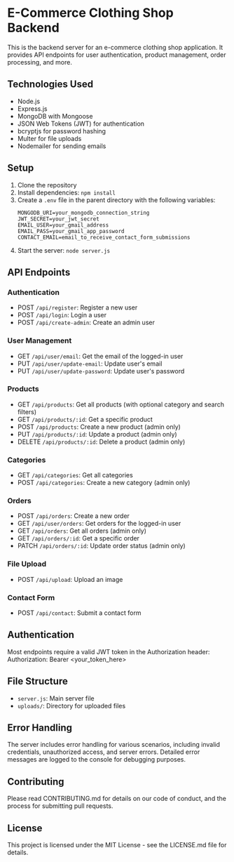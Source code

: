 # E-Commerce Clothing Shop Backend

This is the backend server for an e-commerce clothing shop application. It provides API endpoints for user authentication, product management, order processing, and more.

## Technologies Used

- Node.js
- Express.js
- MongoDB with Mongoose
- JSON Web Tokens (JWT) for authentication
- bcryptjs for password hashing
- Multer for file uploads
- Nodemailer for sending emails

## Setup

1. Clone the repository
2. Install dependencies: `npm install`
3. Create a `.env` file in the parent directory with the following variables:
   ```
   MONGODB_URI=your_mongodb_connection_string
   JWT_SECRET=your_jwt_secret
   EMAIL_USER=your_gmail_address
   EMAIL_PASS=your_gmail_app_password
   CONTACT_EMAIL=email_to_receive_contact_form_submissions
   ```
4. Start the server: `node server.js`

## API Endpoints

### Authentication

- POST `/api/register`: Register a new user
- POST `/api/login`: Login a user
- POST `/api/create-admin`: Create an admin user

### User Management

- GET `/api/user/email`: Get the email of the logged-in user
- PUT `/api/user/update-email`: Update user's email
- PUT `/api/user/update-password`: Update user's password

### Products

- GET `/api/products`: Get all products (with optional category and search filters)
- GET `/api/products/:id`: Get a specific product
- POST `/api/products`: Create a new product (admin only)
- PUT `/api/products/:id`: Update a product (admin only)
- DELETE `/api/products/:id`: Delete a product (admin only)

### Categories

- GET `/api/categories`: Get all categories
- POST `/api/categories`: Create a new category (admin only)

### Orders

- POST `/api/orders`: Create a new order
- GET `/api/user/orders`: Get orders for the logged-in user
- GET `/api/orders`: Get all orders (admin only)
- GET `/api/orders/:id`: Get a specific order
- PATCH `/api/orders/:id`: Update order status (admin only)

### File Upload

- POST `/api/upload`: Upload an image

### Contact Form

- POST `/api/contact`: Submit a contact form

## Authentication

Most endpoints require a valid JWT token in the Authorization header: Authorization: Bearer <your_token_here>

## File Structure

- `server.js`: Main server file
- `uploads/`: Directory for uploaded files

## Error Handling

The server includes error handling for various scenarios, including invalid credentials, unauthorized access, and server errors. Detailed error messages are logged to the console for debugging purposes.

## Contributing

Please read CONTRIBUTING.md for details on our code of conduct, and the process for submitting pull requests.

## License

This project is licensed under the MIT License - see the LICENSE.md file for details.
